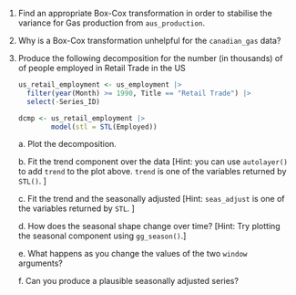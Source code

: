
1. Find an appropriate Box-Cox transformation in order to stabilise the variance for Gas production from `aus_production`.

2. Why is a Box-Cox transformation unhelpful for the `canadian_gas` data?

3. Produce the following decomposition for the number (in thousands) of of people employed in Retail Trade in the US

    ```r
    us_retail_employment <- us_employment |>
      filter(year(Month) >= 1990, Title == "Retail Trade") |>
      select(-Series_ID)

    dcmp <- us_retail_employment |>
            model(stl = STL(Employed)) 
    ```
    
    a. Plot the decomposition.
    
    b. Fit the trend component over the data [Hint: you can use `autolayer()` to add `trend` to the plot above. `trend` is one of the variables returned by `STL()`. ]
    
    c. Fit the trend and the seasonally adjusted [Hint: `seas_adjust` is one of the variables returned by `STL`. ]
    
    d. How does the seasonal shape change over time? [Hint: Try plotting the seasonal component using `gg_season()`.]
    
    e. What happens as you change the values of the two `window` arguments?
    
    f. Can you produce a plausible seasonally adjusted series? 
